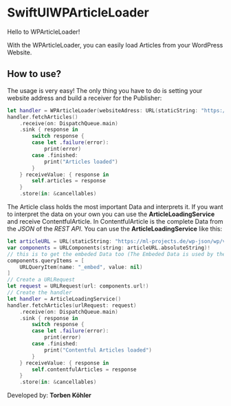 # SwiftUIWPArticleLoader

Hello to WPArticleLoader!

With the WPArticleLoader, you can easily load Articles from your WordPress Website.

## How to use?
The usage is very easy! The only thing you have to do is setting your website address and build a receiver for the Publisher:

```swift
let handler = WPArticleLoader(websiteAdress: URL(staticString: "https://ml-projects.de"))
handler.fetchArticles()
    .receive(on: DispatchQueue.main)
    .sink { response in
        switch response {
        case let .failure(error):
            print(error)
        case .finished:
            print("Articles loaded")
        }
    } receiveValue: { response in
        self.articles = response
    }
    .store(in: &cancellables)
```


The Article class holds the most important Data and interprets it. If you want to interpret the data on your own you can use the **ArticleLoadingService** and receive ContentfulArticle. In ContentfulArticle is the complete Data from the _JSON_ of the _REST API_. You can use the **ArticleLoadingService** like this:

```swift
let articleURL = URL(staticString: "https://ml-projects.de/wp-json/wp/v2/posts")
var components = URLComponents(string: articleURL.absoluteString)!
// this is to get the embeded Data too (The Embeded Data is used by the normal Loader too)
components.queryItems = [
    URLQueryItem(name: "_embed", value: nil)
]
// Create a URLRequest
let request = URLRequest(url: components.url!)
// Create the handler
let handler = ArticleLoadingService()
handler.fetchArticles(urlRequest: request)
    .receive(on: DispatchQueue.main)
    .sink { response in
        switch response {
        case let .failure(error):
            print(error)
        case .finished:
            print("Contentful Articles loaded")
        }
    } receiveValue: { response in
        self.contentfulArticles = response
    }
    .store(in: &cancellables)
```

Developed by: **Torben Köhler**
